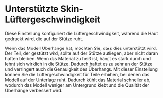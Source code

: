 Unterstützte Skin-Lüftergeschwindigkeit
====
Diese Einstellung konfiguriert die Lüftergeschwindigkeit, während die Haut gedruckt wird, die auf der Stütze ruht.

Wenn das Modell Überhänge hat, möchten Sie, dass dies unterstützt wird. Der Teil, der gestützt wird, sollte auf der Stütze aufliegen, aber nicht daran haften bleiben. Wenn das Material zu heiß ist, hängt es stark durch und lehnt sich wirklich in die Stütze. Dadurch haftet es zu sehr an der Stütze und verringert auch die Genauigkeit des Überhangs. Mit dieser Einstellung können Sie die Lüftergeschwindigkeit für Teile erhöhen, bei denen das Modell auf der Unterlage ruht. Dadurch kühlt das Material schneller ab, wodurch das Modell weniger am Untergrund klebt und die Qualität der Überhänge verbessert wird.